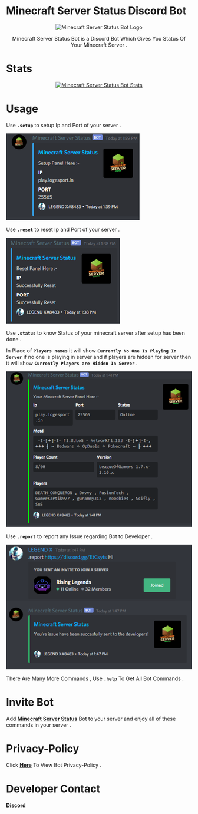 # Minecraft Server Status Discord Bot

<p align="center">
    <img src="https://cdn.discordapp.com/attachments/771781595220017193/813814680509218906/Minecraft_Status_Bot_1.png" alt="Minecraft Server Status Bot Logo"/>
</p>

<p align="center">
    Minecraft Server Status Bot is a Discord Bot Which Gives You Status Of Your Minecraft Server .
</p>

# Stats

<div align="center">
    <a href="https://top.gg/bot/802868654957789204">
        <img src="https://top.gg/api/widget/802868654957789204.svg" alt="Minecraft Server Status Bot Stats"/>
    </a>
</div>

# Usage

Use **`.setup`** to setup Ip and Port of your server .

<img src="assets/images/Setup.png" alt="Setup Command"/>

Use **`.reset`** to reset Ip and Port of your server .

<img src="assets/images/Reset.png" alt="Reset Command"/>

Use **`.status`** to know Status of your minecraft server after setup has been done .

In Place of **`Players names`** it will show **`Currently No One Is Playing In Server`** if no one is playing in server and if players are hidden for server then it will show **`Currently Players are Hidden In Server`** .

<img src="assets/images/Status.png" alt="Status Command"/>

Use **`.report`** to report any Issue regarding Bot to Developer .

<img src="assets/images/Report.png" alt="Report Command"/>

There Are Many More Commands , Use **`.help`** To Get All Bot Commands .

# Invite Bot

Add **[Minecraft Server Status](https://discord.com/oauth2/authorize?client_id=802868654957789204&permissions=84992&scope=bot)** Bot to your server and enjoy all of these commands in your server .

# Privacy-Policy

Click **[Here](https://github.com/LOG-LEGENDX/Minecraft-Server-Status-Bot/blob/master/PRIVACY.md)** To View Bot Privacy-Policy .

# Developer Contact

**[Discord](https://discord.gg/EtCsyts)**
